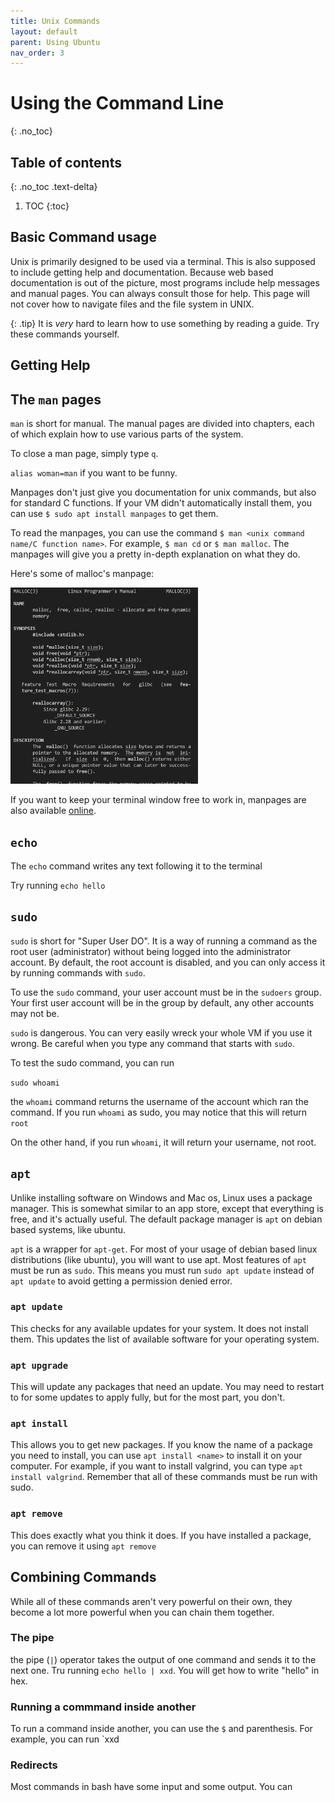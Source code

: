 ```yaml
---
title: Unix Commands
layout: default
parent: Using Ubuntu
nav_order: 3
---
```


# Using the Command Line
{: .no_toc}

## Table of contents
{: .no_toc .text-delta}

1. TOC
{:toc}

## Basic Command usage
Unix is primarily designed to be used via a terminal. This is also supposed to include getting help and documentation. Because web based documentation is out of the picture, most programs include help messages and manual pages. You can always consult those for help. This page will not cover how to navigate files and the file system in UNIX. 

{: .tip}
It is *very* hard to learn how to use something by reading a guide. Try these commands yourself.


## Getting Help


## The `man` pages
`man` is short for manual. The manual pages are divided into chapters, each of which explain how to use various parts of the system. 

To close a man page, simply type `q`.

`alias woman=man` if you want to be funny.

Manpages don't just give you documentation for unix commands, but also for standard C functions. If your VM didn't automatically install them, you can use `$ sudo apt install manpages` to get them.

To read the manpages, you can use the command `$ man <unix command name/C function name>`. For example, `$ man cd` or `$ man malloc`. The manpages will give you a pretty in-depth explanation on what they do.

Here's some of malloc's manpage:

<img src="assets/manpage.JPG" alt="malloc manpage" width="300"/>

If you want to keep your terminal window free to work in, manpages are also available [online](https://www.man7.org/linux/man-pages/man3/malloc.3.html).

## `echo`
The `echo` command writes any text following it to the terminal

Try running `echo hello`

## `sudo`
`sudo` is short for "Super User DO". It is a way of running a command as the root user (administrator) without being logged into the administrator account. By default, the root account is disabled, and you can only access it by running commands with `sudo`. 

To use the `sudo` command, your user account must be in the `sudoers` group. Your first user account will be in the group by default, any other accounts may not be. 

`sudo` is dangerous. You can very easily wreck your whole VM if you use it wrong. Be careful when you type any command that starts with `sudo`. 

To test the sudo command, you can run 

`sudo whoami`

the `whoami` command returns the username of the account which ran the command. If you run `whoami` as sudo, you may notice that this will return `root`

On the other hand, if you run `whoami`, it will return your username, not root.


## `apt`
Unlike installing software on Windows and Mac os, Linux uses a package manager. This is somewhat similar to an app store, except that everything is free, and it's actually useful. The default package manager is `apt` on debian based systems, like ubuntu. 

`apt` is a wrapper for `apt-get`. For most of your usage of debian based linux distributions (like ubuntu), you will want to use apt. Most features of `apt` must be run as `sudo`. This means you must run `sudo apt update` instead of `apt update` to avoid getting a permission denied error. 

### `apt update`
This checks for any available updates for your system. It does not install them. This updates the list of available software for your operating system.

### `apt upgrade`
This will update any packages that need an update. You may need to restart to for some updates to apply fully, but for the most part, you don't. 

### `apt install`
This allows you to get new packages. If you know the name of a package you need to install, you can use `apt install <name>` to install it on your computer. For example, if you want to install valgrind,  you can type `apt install valgrind`. Remember that all of these commands must be run with sudo. 

### `apt remove`
This does exactly what you think it does. If you have installed a package, you can remove it using `apt remove`


## Combining Commands

While all of these commands aren't very powerful on their own, they become a lot more powerful when you can chain them together. 

### The pipe
the pipe (`|`) operator takes the output of one command and sends it to the next one. Tru running `echo hello | xxd`. You will get how to write "hello" in hex. 

### Running a commmand inside another
To run a command inside another, you can use the `$` and parenthesis. For example, you can run `xxd 

### Redirects
Most commands in bash have some input and some output. 
You can 
### 
